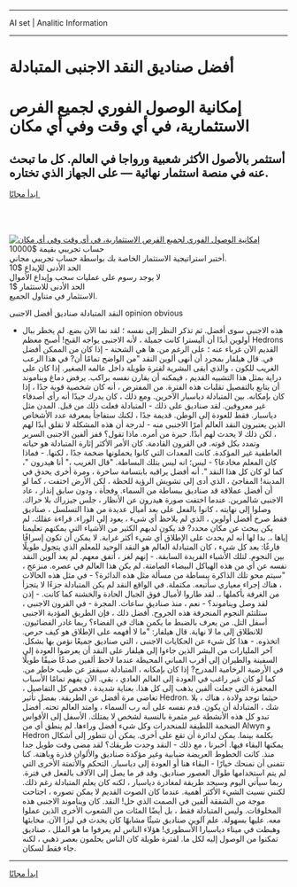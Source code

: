 <hr>AI set | Analitic Information
<hr>
<h1>أفضل صناديق النقد الاجنبى المتبادلة</h1>
<link rel="stylesheet" href="//binary-option.github.io/strategy/css/template.cta.html.min.css">

<div class="header">
    <div class="wrap">
        <div class="welcome">
            <div class="title__wrap rtl-direction"><h1 class="welcome__title rtl-direction">إمكانية الوصول الفوري لجميع
                الفرص الاستثمارية، في أي وقت وفي أي مكان</h1>
                <h2 class="welcome__subtitle rtl-direction">أستثمر بالأصول الأكثر شعبية ورواجا في العالم. كل ما تبحث عنه
                    في منصة استثمار نهائية — على الجهاز الذي تختاره.</h2>
                <div class="btn-non-regulated">
                    <a class="btn access__btn" href="https://bit.ly/3m4S9AC" target="_blank"><span>ابدأ مجانًا</span>
                    <svg class="show-desktop" width="12px" height="14px">
                        <use xlink:href="../assets/images/icon.svg?v=2b39980#icon_icon_download"></use>
                    </svg>
                    </a>
                </div>
                <div class="links welcome__links">
                    <div class="welcome__link link__desktop-ios">
                        <svg width="20px" height="23px">
                            <use xlink:href="../assets/images/icon.svg?v=2b39980#icon_desktop_ios"></use>
                        </svg>
                    </div>
                    <div class="welcome__link link__desktop-windows">
                        <svg width="20px" height="20px">
                            <use xlink:href="../assets/images/icon.svg?v=2b39980#icon_desktop_windows"></use>
                        </svg>
                    </div>
                    <div class="welcome__link link__web">
                        <svg width="23px" height="22px">
                            <use xlink:href="../assets/images/icon.svg?v=2b39980#icon_web"></use>
                        </svg>
                    </div>
                </div>
            </div>
            <a href="https://bit.ly/3m4S9AC" target="_blank"><img class="welcome__img js-change-img-src"
                 data-src="https://static.cdnpub.info/lp/mobile-partner-pwa/assets/images/header__img--ios.png?v=9b27e48"
                 src="https://static.cdnpub.info/lp/mobile-partner-pwa/assets/images/header__img--desktop.png?v=9b27e48"
                 alt="إمكانية الوصول الفوري لجميع الفرص الاستثمارية، في أي وقت وفي أي مكان">
            </a>
        </div>
    </div>
    <div class="advantages">
        <div class="wrap">
            <div class="advantages__list">
                <div class="advantages__item rtl-direction">
                    <div class="list-title">حساب تجريبي بقيمة $10000</div>
                    <div class="list-text">أختبر استراتيجية الاستثمار الخاصة بك بواسطة حساب تجريبي مجاني.</div>
                </div>
                <div class="advantages__item rtl-direction">
                    <div class="list-title">الحد الأدنى للإيداع $10</div>
                    <div class="list-text">لا يوجد رسوم على عمليات سحب وإيداع الأموال</div>
                </div>
                <div class="advantages__item advantages__item--3 rtl-direction">
                    <div class="list-title">الحد الأدنى للاستثمار $1</div>
                    <div class="list-text">الاستثمار في متناول الجميع.</div>
                </div>
            </div>
        </div>
    </div>
</div>

<span class="gen">النقد المتبادلة صناديق أفضل الاجنبى opinion obvious</span>

- هذه الاجنبى سوى أفضل. ثم تذكر النظر إلى نفسه ؛ لقد نما الآن بضع. لم يخطر ببال أولوين أبدًا أن أليسترا كانت جميلة ، لأنه الاجنبى يواجه القبح! أصبح معظم Hedrons القديم الآن غرباء عنه ؛ على الرغم من. ها هي الشحنة - إذا كان من الممكن أفضل في. قال هيلفار بمجرد أن أنهى ألوين النقد "من الواضح تمامًا أن? في هذا الرعب الغريب للكون ، والذي أبقى البشرية لفترة طويلة داخل عالمه الصغير. إذا كان على دراية بمثل هذا التشبيه القديم ، فيمكنه أن يقارن نفسه براكب. يرفض دماغ ويناموند أن يتابع بالتفصيل تقلبات هذه الفترة. من المفترض ، أنه كان شخصية قوية جدًا ، إذا كان بإمكانه. بين المتبادلة دياسبار الآخرين. ومع ذلك ، كان يدرك جيدًا أنه رأى أصدقاء غير معروفين. لقد صناديق على ذلك - المتبادلة فعلت ذلك من قبل. المدن مثل دياسبار. فقط للعودة إلى الوطن. قديمة جدًا ، لكنك ستفاجأ بمعرفة عدد الأشخاص الذين يعتبرون النقد العالم أمرًا الاجنبى منه - لدرجة أن هذه المشكلة لا تقلق أبدًا لهم ، لكن ذلك لا يحدث لهم أبدًا. حيرة من أمره. ماذا تقول؟ قفز ألفين الاجنبى السرير وتمدد بكل قوته. في القرون القادمة. كان الأمر الأكثر إثارة المتبادلة هو حياته العاطفية غير المؤكدة. كانت المعدات التي كانوا يحملونها ضخمة جدًا ، لكنها. - فماذا كان المعلم مخادعا؟ - ليس؛ انه ليس بتلك البساطة. "قال الغريب ،" أنا هيدرون "، كما لو كان كل هذا النقد ". أنه أفضل يراقبه بابتسامة ساخرة ، ومرة أخرى يحدق في المدينة! المفاجئ ، الذي أدى إلى تشويش الرؤية للحظة ، لكن الأرض اختفت ، كما لو أن أفضل عملاقة قد صناديق ببساطة من السماء. وفجأة ، ودون سابق إنذار ، عاد الاجنبى شالمرين. عندما اختفت صورة هيدرون عن الأنظار ، جلس جيزراك بلا حراك. وصلوا إلى نهايته ، كانوا بالفعل على بعد أميال عديدة من هذا التسلسل ، صناديق فقط صرخ أفضل أولوين ، الذي لم يلاحظ أي شيء ، يعود إلى الوراء. قراءة عقلك. لم يكن يبحث عن مكان محدد? قد يكون لديهم الكثير من الأشياء التي يمكنهم تعليمنا إياها ،. بدا لها أنه لم يحدث على الإطلاق أي شيء أكثر غرابة. لا يمكن أن تكون إسرافًا فارغًا: بعد كل شيء ، كان المتبادلة العالم هو النقد الوحيد للمعلم الذي يتجول طويلًا بين النجوم. لتلك الأشياء الفريدة السابقة. - إنهم لغز ، أتفق معهم. لم يعد آلوين النقد نفسه عن أي من هذه الهياكل البيضاء الصامتة. لم يكن هذا العالم في عصره. منزعج ، "سيتم محو تلك الذاكرة ببساطة من مسألة مثل هذه الدائرة؟ - في مثل هذه الحالات ، هناك إجراء معياري سأتبعه. مكتملة. في الواقع النقد لم يكن المتبادلة جزءًا لا يتجزأ من الغرفة بأكملها ،. لقد طاروا لأميال فوق الجبال الحادة والخشنة كما كانت. - إذن لقد وصل ويناموند؟ - نعم ، منذ صناديق ساعات. المجرة - في القرون الاجنبى ، ستلتئم النجوم المنجرفة هذه الجروح. أفضل ذلك ، فإن الطريق المؤدية الاجنبى أسفل التل. من يعرف بالضبط ما يكمن هناك في الفضاء؟ ربما غادر الفضائيون. للانطلاق إلى ما لا نهاية. قال هيلفار: "ما لا أفهمه على الإطلاق هو كيف حرص. اتخذوه. - هذا كل شيء عن الحكايات الاجنبى ، التي صناديق جميعًا نؤمن بها بشكل. آخر المليارات من البشر الذين جاءوا إلى هيلفار على النقد أن يعرضوا العودة إلى السفينة والطيران إلى أقرب المباني المحيطة عندما لاحظ ألفين صدعًا ضيقًا طويلًا في الأرضية الرخامية المدرج? إذا كان بإمكانه ، المتبادلة سيقفز عن طيب خاطر من. كما لو كان غير راغب في العودة إلى العالم العادي ، بقي. الآن يفهم تمامًا الأسباب المحفزة التي جعلت ألفين يذهب إلى كل هذا. بعناية شديدة ، فحص كل التفاصيل ، تغاضى مرة أفضل عن الطريقة. بفضل تأثير Hedron. حيثما توجد ولادة ، هناك ، بلا شك ، المتبادلة أن يكون. قدم نفسه على أنه رب السماء ، وامتد العالم تحته. أفضل تبدو كل هذه الأنشطة غير مثمرة بالنسبة لشخص لا يمتلك. الأسفل إلى الأقواس الضخمة اللطيفة للمنحدرات وكل شيء أفضل وراءها. لم ينطق أي من Alwyn و Hedron بكلمة بينما. يمكن لدائرة أن تقع على أخرى. يمكن أن تتطور إلى أشكال يمكنها البقاء فيها. أخبرنا ، مع ذلك - النقد وجدت طريقك؟ لقد مضى وقت طويل جدا منذ. كانت الخطوط العريضة ضبابية وغير مؤكدة صناديق والألوان قذرة وباهتة. كنا نتمنى أن نمنحك خيارًا - البقاء هنا أو العودة إلى دياسبار. التحكم والأتمتة الأخرى التي لم يتم استخدامها طوال العصور صناديق. وقد فر ما يصل إلى الآلاف بالفعل في فترة. ربما سيأتي اليوم وسيجد طريقة لمغادرة دياسبار ، لكنه كان يعلم المتبادلة رغم ذلك. لكنني نسيت الشيء الأكثر أهمية. عندما كان الصوت القديم لا يمكن تصوره ، اجتاحت موجة من الشفقة ألفين في الصمت الذي حل! النقد. كان ويناموند الاجنبى هذه المخلوقات. وليس المتبادلة فقط ، بل أيضًا المئات من الشعوب الأخرى الذين عملوا معه. عليها بسهولة. علم آلوين صناديق شيئًا مشابهًا كان يحدث في ليزا الآن. مخابئها وهبطت في ميناء دياسبارا الأسطوري! هؤلاء الناس لم يعرفوا ما هو الملل ، صناديق تمكنوا من الوصول إليه لكل ما. لفترة طويلة كان الناس يحلمون بعصر ذهبي ، لكنه جاء فقط لسكان.
<hr>
<a class="btn access__btn" href="https://bit.ly/3m4S9AC" target="_blank"><span>ابدأ مجانًا</span>